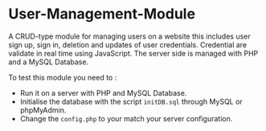 # User-Management-Module
A CRUD-type module for managing users on a website this includes user sign up, sign in, deletion and updates of user credentials. 
Credential are validate in real time using JavaScript. The server side is managed with PHP and a MySQL Database.

To test this module you need to :
* Run it on a server with PHP and MySQL Database.
* Initialise the database with the script `initDB.sql` through MySQL or phpMyAdmin. 
* Change the `config.php` to your match your server configuration. 

